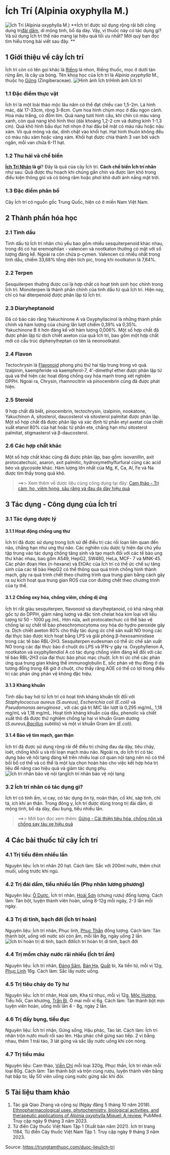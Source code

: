 # Ích Trí (Alpinia oxyphylla M.)

![Ích Trí \(Alpinia oxyphylla M.\)](https://trungtamthuoc.com/images/others/ich-tri-1-5030.jpg)
**Ích trí được sử dụng rộng rãi bởi công dụng trị[đái dầm](https://trungtamthuoc.com/bai-viet/dai-dam-o-tre-em "đái dầm"), di mộng tinh, bổ dạ dày. Vậy, vị thuốc này có tác dụng gì? Và sử dụng Ích trí thế nào mang lại hiệu quả tối ưu nhất? Mời quý bạn đọc tìm hiểu trong bài viết sau đây. **
##  1 Giới thiệu về cây Ích trí
Ích trí còn có tên gọi khác là [Riềng](https://trungtamthuoc.com/hoat-chat/rieng "Riềng") lá nhon, Riềng thuốc, mọc ở dưới tán rừng ẩm, là cây ưa bóng.
Tên khoa học của Ích trí là _Alpinia oxyphylla_ M., thuộc họ [Gừng](https://trungtamthuoc.com/hoat-chat/gung "Gừng") (Zingiberaceae).
![Hình ảnh Ích trí](https://trungtamthuoc.com/images/item/ich-tri-2.jpg)Hình ảnh Ích trí
### 1.1 Đặc điểm thực vật
Ích trí là một loài thảo mộc lâu năm có thể đạt chiều cao 1,5-2m. Lá hình mác, dài 17-33cm, rộng 3-8cm. 
Cụm hoa hình chùm mọc ở đầu ngọn cành. Hoa màu trắng, có đốm tím. Quả nang tươi hình cầu, khi chín có màu vàng xanh, còn quả nang khô hình thoi (dài khoảng 1,2-2 cm và đường kính 1-1,3 cm). Quả khô hình bầu dục hơi nhọn ở hai đầu bề mặt có màu nâu hoặc nâu xám. Vỏ quả mỏng và dai, dính chặt vào khối hạt. Hạt hình thuôn không đều có màu nâu xám hoặc vàng xám. Khối hạt được chia thành 3 van bởi vách ngăn, mỗi van chứa 6-11 hạt. 
### 1.2 Thu hái và chế biến
**[Ích Trí Nhân](https://trungtamthuoc.com/hoat-chat/ich-tri-nhan "Ích Trí Nhân") là gì**? Đây là quả của cây Ích trí.
**Cách chế biến Ích trí nhân** như sau: Quả được thu hoạch khi chúng gần chín và được làm khô trong điều kiện thông gió và có bóng râm hoặc phơi khô dưới ánh nắng mặt trời.
### 1.3 Đặc điểm phân bố
Cây Ích trí có nguồn gốc Trung Quốc, hiện có ở miền Nam Việt Nam.
##  2 Thành phần hóa học
### 2.1 Tinh dầu
Tinh dầu từ Ích trí nhân chủ yếu bao gồm nhiều sesquiterpenoid khác nhau, trong đó có hai eremophilan - valencen và nootkaton thường có mặt với số lượng đáng kể. Ngoài ra còn chứa p-cymen. Valencen có nhiều nhất trong tinh dầu, chiếm 33,68% tổng diện tích pic, trong khi nootkaton là 7,64%.
### 2.2 Terpen
Sesquiterpen thường được coi là hợp chất có hoạt tính sinh học chính trong Ích trí. Monoterpen là thành phần chính của tinh dầu từ quả Ích trí. Hiện nay, chỉ có hai diterpenoid được phân lập từ Ích trí. 
### 2.3 Diaryheptanoid 
Đã có báo cáo rằng Yakuchinone A và Oxyphyllacinol là những thành phần chính và hàm lượng của chúng lần lượt chiếm 0,39% và 0,35%. Yakuchinone B ít hơn đáng kể với hàm lượng 0,006%. Một số hợp chất đã được phân lập từ dịch chiết axeton của quả Ích trí, bao gồm một hợp chất mới có cấu trúc diphenylheptan có tên là neonootkatol.
### 2.4 Flavon
Tectochrysin là [Flavonoid](https://trungtamthuoc.com/hoat-chat/flavonoid "Flavonoid") phong phú thứ hai tập trung trong vỏ quả. Izalpinin, kaempferide và kaempferol-7, 4'-dimethyl ether được phân lập từ quả và thể hiện các hoạt động chống oxy hóa mạnh trong xét nghiệm DPPH. Ngoài ra, Chrysin, rhamnocitrin và pinocembrin cũng đã được phát hiện.
### 2.5 Steroid
9 hợp chất đã biết, pinocembrin, tectochrysin, izalpinin, nookatone, Yakuchinon A, sitosterol, daucosterol và sitosterol palmitat được phân lập. Một số hợp chất đã được phân lập và xác định từ phần etyl axetat của chiết xuất etanol 80% của hạt hoặc từ phần ete, chẳng hạn như sitosterol palmitat, stigmasterol và β-daucosterol.
### 2.6 Các hợp chất khác
Một số hợp chất khác cũng đã được phân lập, bao gồm: isovanillin, axit protocatechuic, asaron, axit palmitic, hydroxymethylfurfural cùng các acid béo và glycoside khác.
Hàm lượng lớn nhất của Mg, K, Ca, Al, Fe và Na được tìm thấy trong quả khô. 
> ==>> Xem thêm về dược liệu cùng công dụng tại đây: [Cam thảo - Trị cảm, ho, viêm họng, sâu răng và đau dạ dày hiệu quả](https://trungtamthuoc.com/duoc-lieu/cam-thao-32)
##  3 Tác dụng - Công dụng của Ích trí
### 3.1 Tác dụng dược lý
#### 3.1.1 Hoạt động chống ung thư
Ích trí đã được sử dụng trong lịch sử để điều trị các rối loạn liên quan đến não, chẳng hạn như ung thư não. Các nghiên cứu dược lý hiện đại chủ yếu tập trung vào tác dụng chống tăng sinh và tạo mạch đối với các tế bào ung thư khác nhau, bao gồm A549, HepG2, SW480, HeLa, MCF- 7 và MNK-45. Các phân đoạn Hex (n-hexane) và EtOAc của Ích trí có thể ức chế sự tăng sinh của các tế bào HepG2 có thể thông qua quá trình chống hình thành mạch, gây ra quá trình chết theo chương trình qua trung gian bằng cách gây ra sự kích hoạt qua trung gian ROS của con đường chết theo chương trình của ty thể.
#### 3.1.2 Chống oxy hóa, chống viêm, chống dị ứng
Ích trí rất giàu sesquiterpen, flavonoid và diarylheptanoid, có khả năng nhặt gốc tự do DPPH, giảm năng lượng và đặc tính chelat hóa kim loại với liều lượng từ 50 - 1000 µg /mL. Hơn nữa, axit protocatechuic có thể bảo vệ chống lại sự chết tế bào pheochromocytoma oxy hóa do hydro peroxide gây ra.
Dịch chiết axeton 80% cho thấy tác dụng ức chế sản xuất NO trong các đại thực bào được kích hoạt bằng LPS và giải phóng β-hexosaminidase trong các tế bào RBL-2H3. Sesquiterpen eudesman có thể ức chế sản xuất NO trong các đại thực bào ở chuột do LPS và IFN-γ gây ra. Oxyphyllenon A, nootkaton và oxyphyllendiol A có tác dụng chống viêm đáng kể đối với các tế bào RBL-2H3 của đại thực bào phúc mạc chuột.
Ích trí ức chế các phản ứng qua trung gian kháng thể immunoglobulin E, sốc phản vệ thụ động ở da tương đồng trong 48 giờ ở chuột, cho thấy rằng AOE có thể có lợi trong điều trị các phản ứng phản vệ không đặc hiệu.
#### 3.1.3 Kháng khuẩn
Tinh dầu bay hơi từ Ích trí có hoạt tính kháng khuẩn tốt đối với _Staphylococcus aureus (S.aureus), Escherichia coli (E.coli)_ và _Pseudomonas aeruginosa_ , với các giá trị MIC lần lượt là 0,295 mg/mL, 1,18 mg/mL và 1,18 mg/mL. Hoạt tính kháng khuẩn của dầu, phenolic và chiết xuất thô đã được thử nghiệm chống lại hai vi khuẩn Gram dương (_S.aureus,[Bacillus](https://trungtamthuoc.com/hoat-chat/bacillus "Bacillus") subtilis_) và một vi khuẩn Gram âm (_E.coli)_. 
#### 3.1.4 Bảo vệ tim mạch, gan thận
Ích trí đã được sử dụng rộng rãi để điều trị chứng đau dạ dày, tiêu chảy, loét, chống khối u và rối loạn mạch máu não. Ngoài ra, do Ích trí có tác dụng bảo vệ nội tạng đáng kể trên nhiều loại cơ quan nội tạng nên nó có thể bồi bổ cơ thể và có thể là một lựa chọn hoàn hảo cho việc kết hợp hóa trị liệu để nâng cao hiệu quả và giảm tác dụng phụ.
![Ích trí nhân bảo vệ nội tạng](https://trungtamthuoc.com/images/item/ich-tri-3.jpg)Ích trí nhân bảo vệ nội tạng
### 3.2 Ích trí nhân có tác dụng gì?
Ích trí có tính ấm, vị cay, có tác dụng ôn tỳ, noãn thận, cố khí, sáp tinh, chỉ tả, ích khí an thần.
Trong đông y, Ích trí được dùng trong trị đái dầm, di mộng tinh, bổ dạ dày, đau bụng, tiểu nhiều lần.
> ==>> Mời bạn đọc xem thêm: [Gừng - Cải thiện tiêu hóa, chống nôn và chống say tàu xe hiệu quả](https://trungtamthuoc.com/duoc-lieu/gung-14)
##  4 Các bài thuốc từ cây Ích trí
### 4.1 Trị tiểu đêm nhiều lần
Nguyên liệu: Ích trí nhân 20 hạt.
Cách làm: Sắc với 200ml nước, thêm chút muối, uống trước khi ngủ.
### 4.2 Trị đái dầm, tiểu nhiều lần (Phụ nhân lương phương)
Nguyên liệu: [Ô Dược](https://trungtamthuoc.com/hoat-chat/o-duoc "Ô Dược"), Ích trí nhân, [Hoài Sơn](https://trungtamthuoc.com/hoat-chat/hoai-son "Hoài Sơn") (chưng rượu) đồng lượng.
Cách làm: Tán bột, luyện thành viên hoàn, uống 8-12g mỗi ngày, 2-3 lần mỗi ngày.
### 4.3 Trị di tinh, bạch đới (Ích trí hoàn) 
Nguyên liệu: Ích trí nhân, Phục linh, [Phục Thần](https://trungtamthuoc.com/hoat-chat/phuc-than "Phục Thần") đồng lượng.
Cách làm: Tán thành bột, uống với nước sôi còn ấm, mỗi lần 8g, ngày uống 2 lần.
![Ích trí hoàn trị di tinh, bạch đới](https://trungtamthuoc.com/images/item/ich-tri-4.jpg)Ích trí hoàn trị di tinh, bạch đới
### 4.4 Trị mồm chảy nước rãi nhiều (Ích trí ẩm)
Nguyên liệu: Ích trí nhân, [Đảng Sâm](https://trungtamthuoc.com/duoc-lieu/dang-sam "Đảng Sâm"), [Bán Hạ](https://trungtamthuoc.com/duoc-lieu/ban-ha-58 "Bán Hạ"), [Quất](https://trungtamthuoc.com/hoat-chat/quat "Quất") bì, Xa tiền tử, mỗi vị 12g, [Phục Linh](https://trungtamthuoc.com/hoat-chat/phuc-linh "Phục Linh") 16g.
Cách làm: Sắc lấy nước uống.
### 4.5 Trị tiêu chảy do Tỳ hư
Nguyên liệu: Ích trí nhân, Hoài sơn, Kha tử nhục, mỗi vị 12g, [Mộc Hương](https://trungtamthuoc.com/hoat-chat/moc-huong "Mộc Hương"), Tiểu hồi, Can khương, [Trần Bì](https://trungtamthuoc.com/hoat-chat/tran-bi "Trần Bì"), Ô mai mỗi vị 6g.
Cách làm: Tán thành bột mịn luyện viên hoàn, uống mỗi lần 4 - 8g, ngày 2 lần.
### 4.6 Trị đầy bụng, tiểu đục
Nguyên liệu: Ích trí nhân, Gừng sống, Hậu phác, Táo lát.
Cách làm: Ích trí nhân trộn nước muối rồi sao lên. Hậu phác chế gừng sao tiếp. 2 vị bằng nhau, thêm 1 trái táo, 3 lát gừng và sắc lấy nước uống khi còn nóng.
### 4.7 Trị tiểu máu
Nguyên liệu: Cam thảo, [Viễn Chí](https://trungtamthuoc.com/hoat-chat/vien-chi "Viễn Chí") mỗi loại 320g, Phục thần, Ích trí nhân mỗi loại 80g. 
Cách làm: Tán thành bột và trộn cùng rượu, luyện thành viên bằng hạt bắp to; lấy 50 viên uống cùng nước gừng sắc khi đói.
##  5 Tài liệu tham khảo
1. Tác giả Qiao Zhang và cộng sự (Ngày đăng 5 tháng 10 năm 2018). [Ethnopharmacological uses, phytochemistry, biological activities, and therapeutic applications of Alpinia oxyphylla Miquel: A review](https://pubmed.ncbi.nlm.nih.gov/29738847/), PubMed. Truy cập ngày 9 tháng 3 năm 2023.   
2. Từ điển Cây thuốc Việt Nam Tập 1 (Xuất bản năm 2021). Ích trí trang 1184, Từ điển Cây thuốc Việt Nam Tập 1. Truy cập ngày 9 tháng 3 năm 2023.


Source: https://trungtamthuoc.com/duoc-lieu/ich-tri